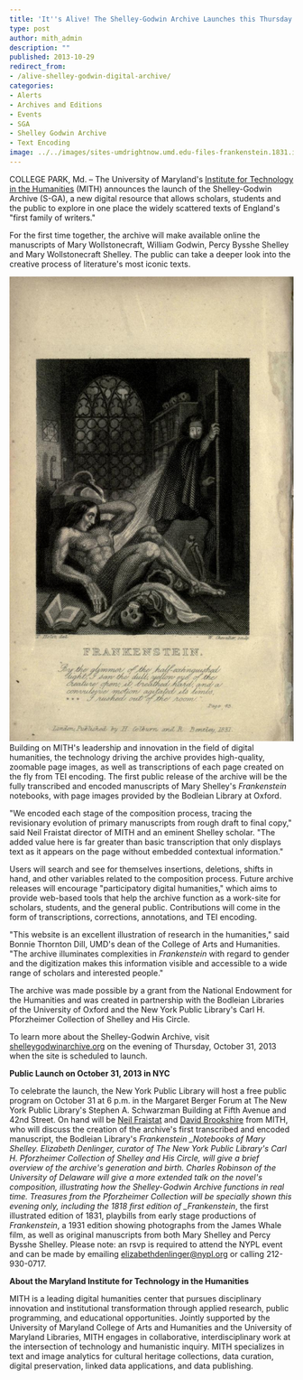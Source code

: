 ```yaml
---
title: 'It''s Alive! The Shelley-Godwin Archive Launches this Thursday!'
type: post
author: mith_admin
description: ""
published: 2013-10-29
redirect_from: 
- /alive-shelley-godwin-digital-archive/
categories:
- Alerts
- Archives and Editions
- Events
- SGA
- Shelley Godwin Archive
- Text Encoding
image: ../../images/sites-umdrightnow.umd.edu-files-frankenstein.1831.inside-cover.jpg
---
```

COLLEGE PARK, Md. – The University of Maryland's [Institute for Technology in the Humanities](http://mith.umd.edu/) (MITH) announces the launch of the Shelley-Godwin Archive (S-GA), a new digital resource that allows scholars, students and the public to explore in one place the widely scattered texts of England's "first family of writers."

For the first time together, the archive will make available online the manuscripts of Mary Wollstonecraft, William Godwin, Percy Bysshe Shelley and Mary Wollstonecraft Shelley. The public can take a deeper look into the creative process of literature's most iconic texts.

![The first public release of the archive will be the fully transcribed and encoded manuscripts of Mary Shelley's Frankenstein notebooks, with page images provided by the Bodleian Library at Oxford.  ](../../images/sites-umdrightnow.umd.edu-files-frankenstein.1831.inside-cover.jpg "The first public release of the archive will be the fully transcribed and encoded manuscripts of Mary Shelley's Frankenstein notebooks, with page images provided by the Bodleian Library at Oxford.  ")Building on MITH's leadership and innovation in the field of digital humanities, the technology driving the archive provides high-quality, zoomable page images, as well as transcriptions of each page created on the fly from TEI encoding. The first public release of the archive will be the fully transcribed and encoded manuscripts of Mary Shelley's _Frankenstein_ notebooks, with page images provided by the Bodleian Library at Oxford.

"We encoded each stage of the composition process, tracing the revisionary evolution of primary manuscripts from rough draft to final copy," said Neil Fraistat director of MITH and an eminent Shelley scholar. "The added value here is far greater than basic transcription that only displays text as it appears on the page without embedded contextual information."

Users will search and see for themselves insertions, deletions, shifts in hand, and other variables related to the composition process. Future archive releases will encourage "participatory digital humanities," which aims to provide web-based tools that help the archive function as a work-site for scholars, students, and the general public. Contributions will come in the form of transcriptions, corrections, annotations, and TEI encoding.

"This website is an excellent illustration of research in the humanities," said Bonnie Thornton Dill, UMD's dean of the College of Arts and Humanities. "The archive illuminates complexities in _Frankenstein_ with regard to gender and the digitization makes this information visible and accessible to a wide range of scholars and interested people."

The archive was made possible by a grant from the National Endowment for the Humanities and was created in partnership with the Bodleian Libraries of the University of Oxford and the New York Public Library's Carl H. Pforzheimer Collection of Shelley and His Circle.

To learn more about the Shelley-Godwin Archive, visit [shelleygodwinarchive.org](http://shelleygodwinarchive.org) on the evening of Thursday, October 31, 2013 when the site is scheduled to launch.

**Public Launch on October 31, 2013 in NYC**

To celebrate the launch, the New York Public Library will host a free public program on October 31 at 6 p.m. in the Margaret Berger Forum at The New York Public Library's Stephen A. Schwarzman Building at Fifth Avenue and 42nd Street. On hand will be [Neil Fraistat](http://mith.umd.edu/people/person/neil-fraistat/ "Neil Fraistat") and [David Brookshire](http://mith.umd.edu/people/person/david-brookshire/ "David Brookshire") from MITH, who will discuss the creation of the archive's first transcribed and encoded manuscript, the Bodleian Library's _Frankenstein \_Notebooks of Mary Shelley. Elizabeth Denlinger, curator of The New York Public Library's Carl H. Pforzheimer Collection of Shelley and His Circle, will give a brief overview of the archive's generation and birth. Charles Robinson of the University of Delaware will give a more extended talk on the novel's composition, illustrating how the Shelley-Godwin Archive functions in real time. Treasures from the Pforzheimer Collection will be specially shown this evening only, including the 1818 first edition of \_Frankenstein_, the first illustrated edition of 1831, playbills from early stage productions of _Frankenstein_, a 1931 edition showing photographs from the James Whale film, as well as original manuscripts from both Mary Shelley and Percy Bysshe Shelley. Please note: an rsvp is required to attend the NYPL event and can be made by emailing [elizabethdenlinger@nypl.org](mailto:elizabethdenlinger@nypl.org) or calling 212-930-0717.

**About the Maryland Institute for Technology in the Humanities**

MITH is a leading digital humanities center that pursues disciplinary innovation and institutional transformation through applied research, public programming, and educational opportunities. Jointly supported by the University of Maryland College of Arts and Humanities and the University of Maryland Libraries, MITH engages in collaborative, interdisciplinary work at the intersection of technology and humanistic inquiry. MITH specializes in text and image analytics for cultural heritage collections, data curation, digital preservation, linked data applications, and data publishing.
